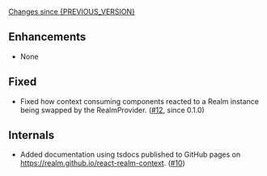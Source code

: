 [Changes since {PREVIOUS_VERSION}](https://github.com/realm/react-realm-context/compare/{PREVIOUS_VERSION}...{CURRENT_VERSION})

## Enhancements
- None

## Fixed
- Fixed how context consuming components reacted to a Realm instance being swapped by the RealmProvider. ([#12](https://github.com/realm/react-realm-context/pull/12), since 0.1.0)

## Internals
- Added documentation using tsdocs published to GitHub pages on https://realm.github.io/react-realm-context. ([#10](https://github.com/realm/react-realm-context/pull/10))
